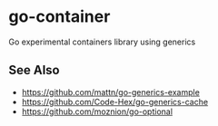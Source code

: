 # go-container
Go experimental containers library using generics

## See Also

- https://github.com/mattn/go-generics-example
- https://github.com/Code-Hex/go-generics-cache
- https://github.com/moznion/go-optional
